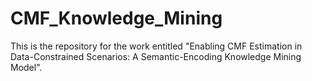 # CMF_Knowledge_Mining

This is the repository for the work entitled "Enabling CMF Estimation in Data-Constrained Scenarios: A Semantic-Encoding Knowledge Mining Model".

